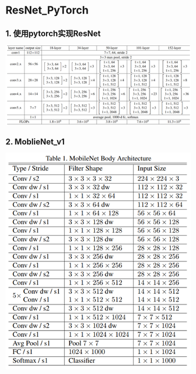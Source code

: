 # ResNet_PyTorch
## 1. 使用pytorch实现ResNet
![image](ResNet网络结构.png)
## 2. MoblieNet_v1
![image](MobileNet_v1网络结构.png)

